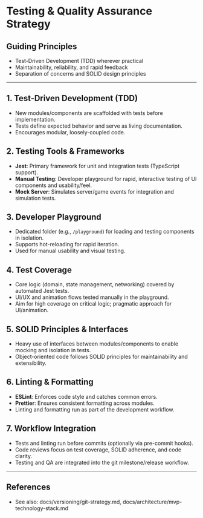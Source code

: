 # Testing & Quality Assurance Strategy

## Guiding Principles
- Test-Driven Development (TDD) wherever practical
- Maintainability, reliability, and rapid feedback
- Separation of concerns and SOLID design principles

---

## 1. Test-Driven Development (TDD)
- New modules/components are scaffolded with tests before implementation.
- Tests define expected behavior and serve as living documentation.
- Encourages modular, loosely-coupled code.

## 2. Testing Tools & Frameworks
- **Jest**: Primary framework for unit and integration tests (TypeScript support).
- **Manual Testing**: Developer playground for rapid, interactive testing of UI components and usability/feel.
- **Mock Server**: Simulates server/game events for integration and simulation tests.

## 3. Developer Playground
- Dedicated folder (e.g., `/playground`) for loading and testing components in isolation.
- Supports hot-reloading for rapid iteration.
- Used for manual usability and visual testing.

## 4. Test Coverage
- Core logic (domain, state management, networking) covered by automated Jest tests.
- UI/UX and animation flows tested manually in the playground.
- Aim for high coverage on critical logic; pragmatic approach for UI/animation.

## 5. SOLID Principles & Interfaces
- Heavy use of interfaces between modules/components to enable mocking and isolation in tests.
- Object-oriented code follows SOLID principles for maintainability and extensibility.

## 6. Linting & Formatting
- **ESLint**: Enforces code style and catches common errors.
- **Prettier**: Ensures consistent formatting across modules.
- Linting and formatting run as part of the development workflow.

## 7. Workflow Integration
- Tests and linting run before commits (optionally via pre-commit hooks).
- Code reviews focus on test coverage, SOLID adherence, and code clarity.
- Testing and QA are integrated into the git milestone/release workflow.

---

## References
- See also: docs/versioning/git-strategy.md, docs/architecture/mvp-technology-stack.md
